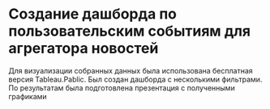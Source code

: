 # Создание дашборда по пользовательским событиям для агрегатора новостей


Для визуализации собранных данных была использована бесплатная версия Tableau.Pablic. Был создан дашборда с несколькими фильтрами. По результатам была подготовлена презентация с полученными графиками
